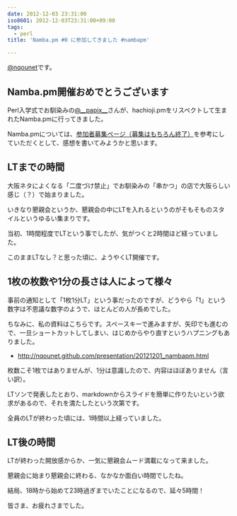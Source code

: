 ```yaml
---
date: 2012-12-03 23:31:00
iso8601: 2012-12-03T23:31:00+09:00
tags:
  - perl
title: 'Namba.pm #0 に参加してきました #nambapm'

---
```


<p><a href="https://twitter.com/nqounet">@nqounet</a>です。</p> <h2>Namba.pm開催おめでとうございます</h2> <p>Perl入学式でお馴染みの<a href="https://twitter.com/__papix__">@__papix__</a>さんが、hachioji.pmをリスペクトして生まれたNamba.pmに行ってきました。</p> <p>Namba.pmについては、<a href="http://atnd.org/events/33381">参加者募集ページ（募集はもちろん終了）</a>を参考にしていただくとして、感想を書いてみようかと思います。</p> <h2>LTまでの時間</h2> <p>大阪ネタによくなる「二度づけ禁止」でお馴染みの「串かつ」の店で大阪らしい感じ（？）で始まりました。</p> <p>いきなり懇親会というか、懇親会の中にLTを入れるというのがそもそものスタイルというゆるい集まりです。</p> <p>当初、1時間程度でLTという事でしたが、気がつくと2時間ほど経っていました。</p> <p>このままLTなし？と思った頃に、ようやくLT開催です。</p> <h2>1枚の枚数や1分の長さは人によって様々</h2> <p>事前の通知として「1枚1分LT」という事だったのですが、どうやら「1」という数字は不思議な数字のようで、ほとんどの人が長めでした。</p> <p>ちなみに、私の資料はこちらです。スペースキーで進みますが、矢印でも進むので、一旦ショートカットしてしまい、はじめからやり直すというハプニングもありました。</p> <ul><li><a href="http://nqounet.github.io/presentation/20121201_nambapm.html">http://nqounet.github.com/presentation/20121201_nambapm.html</a></li></ul><p>枚数こそ1枚ではありませんが、1分は意識したので、内容はほぼありません（言い訳）。</p> <p>LTソンで発表したとおり、markdownからスライドを簡単に作りたいという欲求があるので、それを満たしたという次第です。</p> <p>全員のLTが終わった頃には、1時間以上経っていました。</p> <h2>LT後の時間</h2> <p>LTが終わった開放感からか、一気に懇親会ムード満載になって来ました。</p> <p>懇親会に始まり懇親会に終わる、なかなか面白い時間でしたね。</p> <p>結局、18時から始めて23時過ぎまでいたことになるので、延々5時間！</p> <p>皆さま、お疲れさまでした。</p>    	